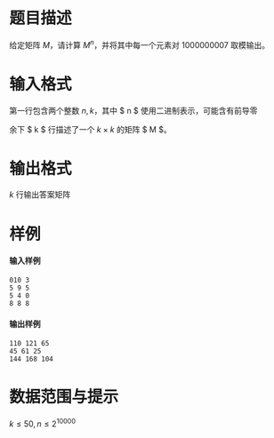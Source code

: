 
# 题目描述

给定矩阵 $M$，请计算 $M^n$，并将其中每一个元素对 $1000000007$ 取模输出。

# 输入格式

第一行包含两个整数 $n,k$，其中 $ n $ 使用二进制表示，可能含有前导零

余下 $ k $ 行描述了一个 $k \times k$ 的矩阵 $ M $。

# 输出格式

$k$ 行输出答案矩阵

# 样例

#### 输入样例
```plain
010 3
5 9 5
5 4 0
8 8 8
```

#### 输出样例
```plain
110 121 65
45 61 25
144 168 104
```

# 数据范围与提示

$k\leq 50,n\leq 2^{10000}$

